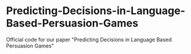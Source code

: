 # Predicting-Decisions-in-Language-Based-Persuasion-Games
Official code for our paper "Predicting Decisions in Language Based Persuasion Games" 
